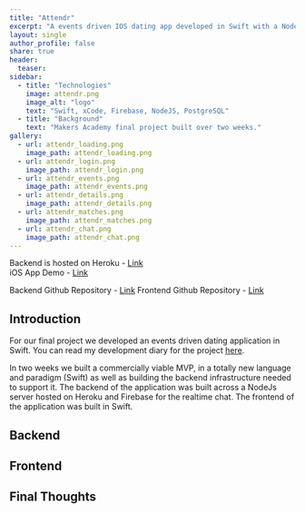 ```yaml
---
title: "Attendr"
excerpt: "A events driven IOS dating app developed in Swift with a Node backend."
layout: single
author_profile: false
share: true
header:
  teaser:
sidebar:
  - title: "Technologies"
    image: attendr.png
    image_alt: "logo"
    text: "Swift, xCode, Firebase, NodeJS, PostgreSQL"
  - title: "Background"
    text: "Makers Academy final project built over two weeks."
gallery:
  - url: attendr_loading.png
    image_path: attendr_loading.png
  - url: attendr_login.png
    image_path: attendr_login.png
  - url: attendr_events.png
    image_path: attendr_events.png
  - url: attendr_details.png
    image_path: attendr_details.png
  - url: attendr_matches.png
    image_path: attendr_matches.png
  - url: attendr_chat.png
    image_path: attendr_chat.png
---
```


Backend is hosted on Heroku - [Link](https://aqueous-reef-78045.herokuapp.com/)       
iOS App Demo - [Link](https://www.youtube.com/watch?v=a6o0Nbv4VA8)

Backend Github Repository - [Link](https://github.com/TomStuart92/attendr-server)
Frontend Github Repository - [Link](https://github.com/TomStuart92/attendr)

## Introduction

For our final project we developed an events driven dating application in Swift. You can read my development diary for the project [here](https://tomstuart92.github.io/FinalProject/).

In two weeks we built a commercially viable MVP, in a totally new language and paradigm (Swift) as well as building the backend infrastructure needed to support it. The backend of the application was built across a NodeJs server hosted on Heroku and Firebase for the realtime chat. The frontend of the application was built in Swift.

## Backend

## Frontend

## Final Thoughts
